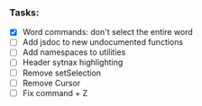 ### Tasks:

- [x] Word commands: don't select the entire word
- [ ] Add jsdoc to new undocumented functions
- [ ] Add namespaces to utilities
- [ ] Header sytnax highlighting
- [ ] Remove setSelection
- [ ] Remove Cursor
- [ ] Fix command + Z